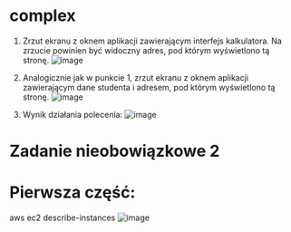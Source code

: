 # complex
1. Zrzut ekranu z oknem aplikacji zawierającym interfejs kalkulatora. Na zrzucie powinien
być widoczny adres, pod którym wyświetlono tą stronę.
![image](https://user-images.githubusercontent.com/82946460/215314332-730e3e00-f24b-45d0-97bf-db48aaefa6d8.png)

2. Analogicznie jak w punkcie 1, zrzut ekranu z oknem aplikacji zawierającym dane
studenta i adresem, pod którym wyświetlono tą stronę.
![image](https://user-images.githubusercontent.com/82946460/215314321-65562564-abcc-47cc-b9ba-4b62115ced79.png)

3. Wynik działania polecenia:
![image](https://user-images.githubusercontent.com/82946460/215314401-8dfb7d85-e002-49a5-8da6-8bc42dc2cd87.png)



# Zadanie nieobowiązkowe 2 
# Pierwsza część: 
aws ec2 describe-instances 
![image](https://user-images.githubusercontent.com/82946460/215314742-0a57b50c-2b8a-4843-8552-c3992ca44e87.png)

